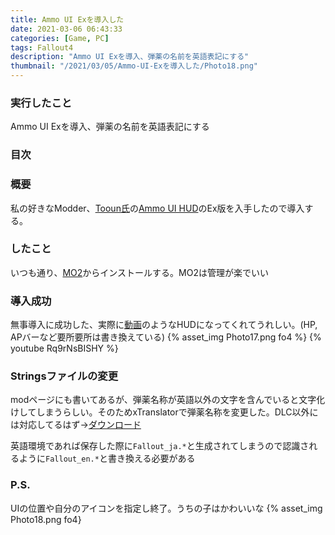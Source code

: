 ```yaml
---
title: Ammo UI Exを導入した
date: 2021-03-06 06:43:33
categories: [Game, PC]
tags: Fallout4
description: "Ammo UI Exを導入、弾薬の名前を英語表記にする"
thumbnail: "/2021/03/05/Ammo-UI-Exを導入した/Photo18.png"
---
```


### 実行したこと
Ammo UI Exを導入、弾薬の名前を英語表記にする

### 目次
<!-- toc -->

### 概要
私の好きなModder、[Tooun氏](https://www.patreon.com/tooun)の[Ammo UI HUD](https://www.nexusmods.com/fallout4/mods/42915)のEx版を入手したので導入する。
<!-- more -->

### したこと
いつも通り、[MO2](https://www.nexusmods.com/skyrimspecialedition/mods/6194)からインストールする。MO2は管理が楽でいい

### 導入成功
無事導入に成功した、実際に[動画](https://www.youtube.com/watch?v=Rq9rNsBISHY)のようなHUDになってくれてうれしい。(HP, APバーなど要所要所は書き換えている)
{% asset_img Photo17.png fo4 %}
{% youtube Rq9rNsBISHY %}

### Stringsファイルの変更
modページにも書いてあるが、弾薬名称が英語以外の文字を含んでいると文字化けしてしまうらしい。そのためxTranslatorで弾薬名称を変更した。DLC以外には対応してるはず→[ダウンロード](https://file.m0r016.net/index.php/s/A2r5R6AwoPWEXLr)

英語環境であれば保存した際に`Fallout_ja.*`と生成されてしまうので認識されるように`Fallout_en.*`と書き換える必要がある

### P.S.
UIの位置や自分のアイコンを指定し終了。うちの子はかわいいな
{% asset_img Photo18.png fo4}